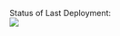 Status of Last Deployment:<br>
<img src="https://github.com/Like2k17/nginx_WEB/workflows/CI-GitHubActions/badge.svg?branch=main"><br>
